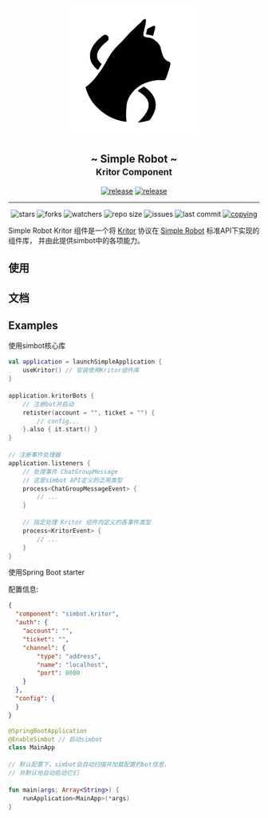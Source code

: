 <!--suppress HtmlDeprecatedAttribute -->
<div align="center">
<picture>
  <source media="(prefers-color-scheme: dark)" srcset=".simbot/logo-dark.svg">
  <source media="(prefers-color-scheme: light)" srcset=".simbot/logo.svg">
  <img alt="simbot logo" src=".simbot/logo.svg" width="260" />
</picture>
<h2>
    ~ Simple Robot ~ <br/> <small>Kritor Component</small>
</h2>
<a href="https://github.com/simple-robot/simbot-component-kritor/releases/latest"><img alt="release" src="https://img.shields.io/github/v/release/simple-robot/simbot-component-kritor" /></a>
<a href="https://repo1.maven.org/maven2/love/forte/simbot/component/simbot-component-kritor-api/" target="_blank">
  <img alt="release" src="https://img.shields.io/maven-central/v/love.forte.simbot.component/simbot-component-kritor-api" /></a>
   <hr>
   <img alt="stars" src="https://img.shields.io/github/stars/simple-robot/simbot-component-kritor" />
   <img alt="forks" src="https://img.shields.io/github/forks/simple-robot/simbot-component-kritor" />
   <img alt="watchers" src="https://img.shields.io/github/watchers/simple-robot/simbot-component-kritor" />
   <img alt="repo size" src="https://img.shields.io/github/repo-size/simple-robot/simbot-component-kritor" />
   <img alt="issues" src="https://img.shields.io/github/issues-closed/simple-robot/simbot-component-kritor?color=green" />
   <img alt="last commit" src="https://img.shields.io/github/last-commit/simple-robot/simbot-component-kritor" />
   <a href="./COPYING"><img alt="copying" src="https://img.shields.io/github/license/simple-robot/simbot-component-kritor" /></a>

</div>


Simple Robot Kritor 组件是一个将
[Kritor](https://github.com/KarinJS/kritor)
协议在
[Simple Robot](http://github.com/simple-robot/simpler-robot) 标准API下实现的组件库，
并由此提供simbot中的各项能力。

## 使用

## 文档

## Examples

使用simbot核心库

```Kotlin
val application = launchSimpleApplication {
    useKritor() // 安装使用Kritor组件库
}

application.kritorBots {
    // 注册bot并启动
    retister(account = "", ticket = "") {
        // config...
    }.also { it.start() }
}

// 注册事件处理器
application.listeners {
    // 处理事件 ChatGroupMessage
    // 这是simbot API定义的泛用类型
    process<ChatGroupMessageEvent> {
        // ...
    }

    // 指定处理 Kritor 组件内定义的各事件类型
    process<KritorEvent> {
        // ...
    }
}
```

使用Spring Boot starter

配置信息:

```json
{
  "component": "simbot.kritor",
  "auth": {
    "account": "",
    "ticket": "",
    "channel": {
        "type": "address",
        "name": "localhost",
        "port": 8080
    }
  },
  "config": {
  }
}
```

```Kotlin
@SpringBootApplication
@EnableSimbot // 启动simbot
class MainApp

// 默认配置下，simbot会自动扫描并加载配置的bot信息，
// 并默认地自动启动它们

fun main(args: Array<String>) {
    runApplication<MainApp>(*args)
}
```
